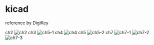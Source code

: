 # kicad

reference by DigiKey

ch2
![ch2](https://github.com/Park-Judong/kicad/assets/84074206/dc1db219-e4bc-4899-92bf-4e37804f9204)
ch3
![ch5-1](https://github.com/Park-Judong/kicad/assets/84074206/36b1a695-db4c-4dd3-81c6-8921cba553a5)
ch4
![ch4](https://github.com/Park-Judong/kicad/assets/84074206/2fa46045-af99-4a9a-8426-51067d18e712)
ch5
![ch5-2](https://github.com/Park-Judong/kicad/assets/84074206/25fc1877-3261-4044-87fc-c6c7c992cda5)
ch7
![ch7-1](https://github.com/Park-Judong/kicad/assets/84074206/72f68efe-72cc-41ba-9b3b-9f15634f5fac)
![ch7-2](https://github.com/Park-Judong/kicad/assets/84074206/5f713f92-584d-4e73-a9f8-f06b13d0baad)
![ch7-3](https://github.com/Park-Judong/kicad/assets/84074206/39501aa8-bc72-4504-9338-8c8a70b1c313)
